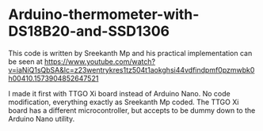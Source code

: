 # Arduino-thermometer-with-DS18B20-and-SSD1306

This code is written by Sreekanth Mp and his practical implementation can be seen at
https://www.youtube.com/watch?v=iaNiQ1sQbSA&lc=z23wentrykres1tz504t1aokghsi44vdfindpmf0pzmwbk0h00410.1573904852647521

I made it first with TTGO Xi board instead of Arduino Nano. No code modification, everything exactly as Sreekanth Mp coded. The TTGO Xi board has a different microcontroller, but accepts to be dummy down to the Arduino Nano utility. 
